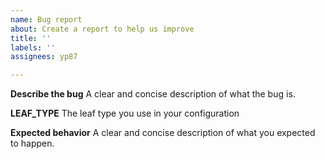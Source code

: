 ```yaml
---
name: Bug report
about: Create a report to help us improve
title: ''
labels: ''
assignees: yp87

---
```


**Describe the bug**
A clear and concise description of what the bug is.

**LEAF_TYPE**
The leaf type you use in your configuration

**Expected behavior**
A clear and concise description of what you expected to happen.
